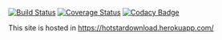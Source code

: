 [![Build Status](https://travis-ci.org/Gotham25/Hotstar-Video-Download.svg?branch=master)](https://travis-ci.org/Gotham25/Hotstar-Video-Download)  [![Coverage Status](https://coveralls.io/repos/github/Gotham25/Hotstar-Video-Download/badge.svg)](https://coveralls.io/github/Gotham25/Hotstar-Video-Download)  [![Codacy Badge](https://api.codacy.com/project/badge/Grade/ab8ff7dc7e69408c9c78ff37405c589f)](https://www.codacy.com/app/gowtham25alaguraj/Hotstar-Video-Download?utm_source=github.com&amp;utm_medium=referral&amp;utm_content=Gotham25/Hotstar-Video-Download&amp;utm_campaign=Badge_Grade)

This site is hosted in https://hotstardownload.herokuapp.com/
